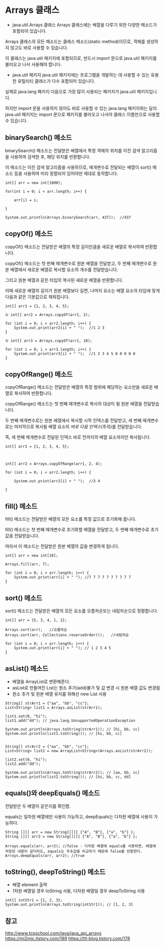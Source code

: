 # Arrays 클래스

- java.util.Arrays 클래스
Arrays 클래스에는 배열을 다루기 위한 다양한 메소드가 포함되어 있습니다.

Arrays 클래스의 모든 메소드는 클래스 메소드(static method)이므로, 객체를 생성하지 않고도 바로 사용할 수 있습니다.

이 클래스는 java.util 패키지에 포함되므로, 반드시 import 문으로 java.util 패키지를 불러오고 나서 사용해야 합니다.

- java.util 패키지
java.util 패키지에는 프로그램을 개발하는 데 사용할 수 있는 유용한 유틸리티 클래스가 다수 포함되어 있습니다.

실제로 java.lang 패키지 다음으로 가장 많이 사용되는 패키지가 java.util 패키지입니다.

하지만 import 문을 사용하지 않아도 바로 사용할 수 있는 java.lang 패키지와는 달리 java.util 패키지는 import 문으로 패키지를 불러오고 나서야 클래스 이름만으로 사용할 수 있습니다.

## binarySearch() 메소드
binarySearch() 메소드는 전달받은 배열에서 특정 객체의 위치를 이진 검색 알고리즘을 사용하여 검색한 후, 해당 위치를 반환합니다.

이 메소드는 이진 검색 알고리즘을 사용하므로, 매개변수로 전달되는 배열이 sort() 메소드 등을 사용하여 미리 정렬되어 있어야만 제대로 동작합니다.
```
int[] arr = new int[1000];

for(int i = 0; i < arr.length; i++) {

    arr[i] = i;

}

System.out.println(Arrays.binarySearch(arr, 437));  //437
```
## copyOf() 메소드
copyOf() 메소드는 전달받은 배열의 특정 길이만큼을 새로운 배열로 복사하여 반환합니다.

copyOf() 메소드는 첫 번째 매개변수로 원본 배열을 전달받고, 두 번째 매개변수로 원본 배열에서 새로운 배열로 복사할 요소의 개수를 전달받습니다.

그리고 원본 배열과 같은 타입의 복사된 새로운 배열을 반환합니다.

이때 새로운 배열의 길이가 원본 배열보다 길면, 나머지 요소는 배열 요소의 타입에 맞게 다음과 같은 기본값으로 채워집니다.
```
int[] arr1 = {1, 2, 3, 4, 5};

① int[] arr2 = Arrays.copyOf(arr1, 3);

for (int i = 0; i < arr2.length; i++) {
    System.out.print(arr2[i] + " ");  //1 2 3
}

② int[] arr3 = Arrays.copyOf(arr1, 10);

for (int i = 0; i < arr3.length; i++) {
    System.out.print(arr3[i] + " ");  //1 2 3 4 5 0 0 0 0 0 
}
```
## copyOfRange() 메소드

copyOfRange() 메소드는 전달받은 배열의 특정 범위에 해당하는 요소만을 새로운 배열로 복사하여 반환합니다.

copyOfRange() 메소드는 첫 번째 매개변수로 복사의 대상이 될 원본 배열을 전달받습니다.

두 번째 매개변수로는 원본 배열에서 복사할 시작 인덱스를 전달받고, 세 번째 매개변수로는 마지막으로 복사될 배열 요소의 *바로 다음 인덱스*(주의)를 전달받습니다.

즉, 세 번째 매개변수로 전달된 인덱스 바로 전까지의 배열 요소까지만 복사됩니다.

```
int[] arr1 = {1, 2, 3, 4, 5};

 

int[] arr2 = Arrays.copyOfRange(arr1, 2, 4);

for (int i = 0; i < arr2.length; i++) {

    System.out.print(arr2[i] + " ");  //3 4

}
```


## fill() 메소드

fill() 메소드는 전달받은 배열의 모든 요소를 특정 값으로 초기화해 줍니다.

fill() 메소드는 첫 번째 매개변수로 초기화할 배열을 전달받고, 두 번째 매개변수로 초기값을 전달받습니다.

따라서 이 메소드는 전달받은 원본 배열의 값을 변경하게 됩니다.
```
int[] arr = new int[10];

Arrays.fill(arr, 7);

for (int i = 0; i < arr.length; i++) {
    System.out.print(arr[i] + " "); //7 7 7 7 7 7 7 7 7 7 
}
```

## sort() 메소드

sort() 메소드는 전달받은 배열의 모든 요소를 오름차순또는 내림차순으로 정렬합니다.

```
int[] arr = {5, 3, 4, 1, 2};

Arrays.sort(arr);   //오름차순
Arrays.sort(arr, Collections.reverseOrder());   //내림차순

for (int i = 0; i < arr.length; i++) {
    System.out.print(arr[i] + " "); // 1 2 3 4 5
}
```

## asList() 메소드

  - 배열을 ArrayList로 변환해준다.
  - asList로 만들어진 List는 원소 추가(add)불가 및 값 변경 시 원본 배열 값도 변경됨
  - 원소 추가 및 원본 배열 유지를 위해선 new List 사용
  ```
  String[] strArr1 = {"aa", "bb", "cc"};
  List<String> list1 = Arrays.asList(strArr1);

  list1.set(0, "hi");
  list1.add("dd"); // java.lang.UnsupportedOperationException

  System.out.println(Arrays.toString(strArr1)); // [hi, bb, cc]
  System.out.println(list1.toString()); // [hi, bb, cc]


  String[] strArr2 = {"aa", "bb", "cc"};
  List<String> list2 = new ArrayList<String>(Arrays.asList(strArr2));

  list2.set(0, "hi");
  list2.add("dd");

  System.out.println(Arrays.toString(strArr2)); // [aa, bb, cc]
  System.out.println(list2.toString()); // [hi, bb, cc, dd]	
  ```


## equals()와 deepEquals() 메소드

전달받은 두 배열이 같은지를 확인함.

equals는 일차원 배열에만 사용이 가능하고, deepEquals는 다차원 배열에 사용이 가능하다.
```
String [][] arr = new String[][]{ {"A", "B"}, {"a", "b"} };
String [][] arr2 = new String[][]{ {"A", "B"}, {"a", "b"} };

Arrays.equals(arr, arr2); //false - 다차원 배열에 equals를 사용하면, 배열에 저장된 내용이 같더라도, equals는 주솟값을 비교하기 때문에 false를 반환한다.
Arrays.deepEquals(arr, arr2); //true
```

## toString(), deepToString() 메소드
  - 배열 element 출력
  - 1차원 배열일 경우 toString 사용, 다차원 배열일 경우 deepToString 사용
  ```
  int[] intStr1 = {1, 2, 3};
  System.out.println(Arrays.toString(intStr1)); // [1, 2, 3]
  ```

## 참고
<http://www.tcpschool.com/java/java_api_arrays>
<https://mi2mic.tistory.com/189>
<https://ttl-blog.tistory.com/178>
